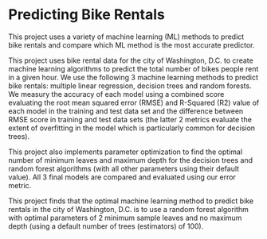 # Predicting Bike Rentals
This project uses a variety of machine learning (ML) methods to predict bike rentals and compare which ML method is the most accurate predictor.

This project uses bike rental data for the city of Washington, D.C. to create machine learning algorithms to predict the total number of bikes people rent in a given hour. We use the following 3 machine learning methods to predict bike rentals: multiple linear regression, decision trees and random forests. We measury the accuracy of each model using a combined score evaluating the root mean squared error (RMSE) and R-Squared (R2) value of each model in the training and test data set and the difference between RMSE score in training and test data sets (the latter 2 metrics evaluate the extent of overfitting in the model which is particularly common for decision trees). 

This project also implements parameter optimization to find the optimal number of minimum leaves and maximum depth for the decision trees and random forest algorithms (with all other parameters using their default value). All 3 final models are compared and evaluated using our error metric. 

This project finds that the optimal machine learning method to predict bike rentals in the city of Washington, D.C. is to use a random forest algorithm with optimal parameters of 2 minimum sample leaves and no maximum depth (using a default number of trees (estimators) of 100).   
